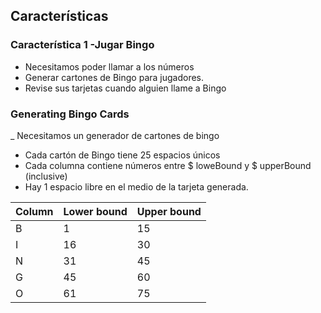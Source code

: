 ## Características

### Característica 1 -Jugar Bingo

- Necesitamos poder llamar a los números
- Generar cartones de Bingo para jugadores.
- Revise sus tarjetas cuando alguien llame a Bingo

### Generating Bingo Cards

_ Necesitamos un generador de cartones de bingo
- Cada cartón de Bingo tiene 25 espacios únicos
- Cada columna contiene números entre $ loweBound y $ upperBound (inclusive)
- Hay 1 espacio libre en el medio de la tarjeta generada.

| Column | Lower bound | Upper bound |
| - | -- | -- |
| B |  1 | 15 |
| I | 16 | 30 |
| N | 31 | 45 |
| G | 45 | 60 |
| O | 61 | 75 |
